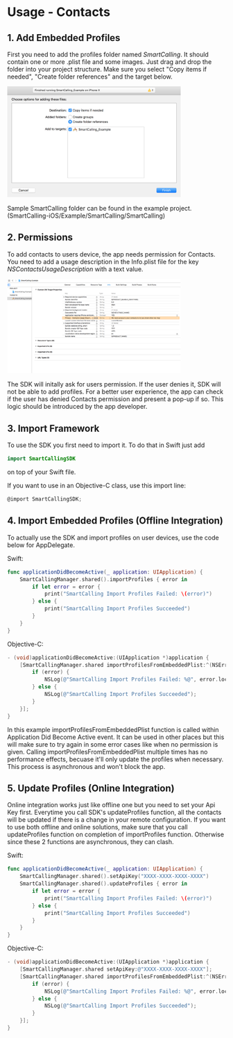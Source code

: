 # Usage - Contacts

## 1. Add Embedded Profiles

First you need to add the profiles folder named _SmartCalling_. It should contain one or more .plist file and some images. Just drag and drop the folder into your project structure. Make sure you select "Copy items if needed", "Create folder references" and the target below.

<img src="https://raw.githubusercontent.com/Smartcalling/SmartCalling-iOS/master/Readme/add_folder.png" width="400">

Sample SmartCalling folder can be found in the example project. (SmartCalling-iOS/Example/SmartCalling/SmartCalling)

## 2. Permissions

To add contacts to users device, the app needs permission for Contacts. You need to add a usage description in the Info.plist file for the key _NSContactsUsageDescription_ with a text value.

<img src="https://raw.githubusercontent.com/Smartcalling/SmartCalling-iOS/master/Readme/permission.png" width="400">

The SDK will initally ask for users permission. If the user denies it, SDK will not be able to add profiles.
For a better user experience, the app can check if the user has denied Contacts permission and present a pop-up if so. This logic should be introduced by the app developer.

## 3. Import Framework

To use the SDK you first need to import it. To do that in Swift just add
```swift
import SmartCallingSDK
```
on top of your Swift file.

If you want to use in an Objective-C class, use this import line:
```objective-c
@import SmartCallingSDK;
```

## 4. Import Embedded Profiles (Offline Integration)

To actually use the SDK and import profiles on user devices, use the code below for AppDelegate.

Swift:
```swift
func applicationDidBecomeActive(_ application: UIApplication) {
    SmartCallingManager.shared().importProfiles { error in
        if let error = error {
            print("SmartCalling Import Profiles Failed: \(error)")
        } else {
            print("SmartCalling Import Profiles Succeeded")
        }
    }
}
```
Objective-C:
```objective-c
- (void)applicationDidBecomeActive:(UIApplication *)application {
    [SmartCallingManager.shared importProfilesFromEmbeddedPlist:^(NSError *error) {
        if (error) {
            NSLog(@"SmartCalling Import Profiles Failed: %@", error.localizedDescription);
        } else {
            NSLog(@"SmartCalling Import Profiles Succeeded");
        }
    }];
}
```

In this example importProfilesFromEmbeddedPlist function is called within Application Did Become Active event. It can be used in other places but this will make sure to try again in some error cases like when no permission is given. Calling importProfilesFromEmbeddedPlist multiple times has no performance effects, becuase it'll only update the profiles when necessary. This process is asynchronous and won't block the app.

## 5. Update Profiles (Online Integration)

Online integration works just like offline one but you need to set your Api Key first. Everytime you call SDK's updateProfiles function, all the contacts will be updated if there is a change in your remote configuration. If you want to use both offline and online solutions, make sure that you call updateProfiles function on completion of importProfiles function. Otherwise since these 2 functions are asynchronous, they can clash.

Swift:
```swift
func applicationDidBecomeActive(_ application: UIApplication) {
    SmartCallingManager.shared().setApiKey("XXXX-XXXX-XXXX-XXXX")
    SmartCallingManager.shared().updateProfiles { error in
        if let error = error {
            print("SmartCalling Import Profiles Failed: \(error)")
        } else {
            print("SmartCalling Import Profiles Succeeded")
        }
    }
}
```
Objective-C:
```objective-c
- (void)applicationDidBecomeActive:(UIApplication *)application {
    [SmartCallingManager.shared setApiKey:@"XXXX-XXXX-XXXX-XXXX"];
    [SmartCallingManager.shared importProfilesFromEmbeddedPlist:^(NSError *error) {
        if (error) {
            NSLog(@"SmartCalling Import Profiles Failed: %@", error.localizedDescription);
        } else {
            NSLog(@"SmartCalling Import Profiles Succeeded");
        }
    }];
}
```
